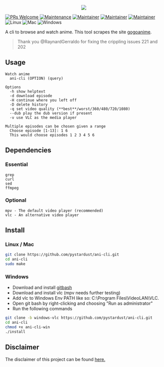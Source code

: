 <p align="center"><img src="https://capsule-render.vercel.app/api?type=soft&fontColor=e5ab3e&text=pystardust/ani-cli&height=150&fontSize=60&desc= beautiful, documented and portable.&descAlignY=75&descAlign=60&color=00000000&animation=twinkling"></p> 

[![PRs Welcome](https://img.shields.io/badge/PRs-welcome-brightgreen.svg)](http://makeapullrequest.com)
[![Maintenance](https://img.shields.io/badge/Maintained%3F-yes-brightgreen.svg)](https://GitHub.com/pystardust/ani-cli/graphs/commit-activity)
[![Maintainer](https://img.shields.io/badge/maintainer-ura43-blue)](https://github.com/ura43)
[![Maintainer](https://img.shields.io/badge/maintainer-RayGL-blue)](https://github.com/RaynardGerraldo)
[![Maintainer](https://img.shields.io/badge/maintainer-Dink4n-blue)](https://github.com/Dink4n)
![Linux](https://img.shields.io/badge/os-linux-brightgreen)
![Mac](https://img.shields.io/badge/os-mac-yellow)
![Windows](https://img.shields.io/badge/os-windows-yellow)

A cli to browse and watch anime. This tool scrapes the site [gogoanime](https://gogoanime.pe).

> Thank you @RaynardGerraldo for fixing the crippling issues 221 and 202

## Usage
  ```
  Watch anime
    ani-cli (OPTION) (query)

  Options
    -h show helptext
    -d download episode
    -H continue where you left off
    -D delete history
    -q set video quality (**best**/worst/360/480/720/1080)
    --dub play the dub version if present
    -v use VLC as the media player
  
  Multiple episodes can be chosen given a range
    Choose episode [1-13]: 1 6
    This would choose episodes 1 2 3 4 5 6
  ```

## Dependencies

### Essential
```
grep
curl
sed
ffmpeg
```

### Optional
```
mpv - The default video player (recommended)
vlc - An alternative video player
```
  
## Install

### Linux / Mac
```sh
git clone https://github.com/pystardust/ani-cli.git
cd ani-cli
sudo make
```

### Windows
* Download and install [gitbash](https://git-scm.com/downloads)
* Download and install vlc (mpv needs further testing)
* Add vlc to Windows Env PATH like so: C:\Program Files\VideoLAN\VLC.
* Open git bash by right-clicking and choosing "Run as administrator"
* Run the following commands
```sh
git clone -b windows-vlc https://github.com/pystardust/ani-cli.git
cd ani-cli
chmod +x ani-cli-win
./install
```

## Disclaimer

The disclaimer of this project can be found [here.](./disclaimer.md)
